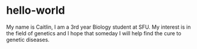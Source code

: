 # hello-world
My name is Caitlin, I am a 3rd year Biology student at SFU.
My interest is in the field of genetics and I hope that someday I will help find the cure to genetic diseases.
